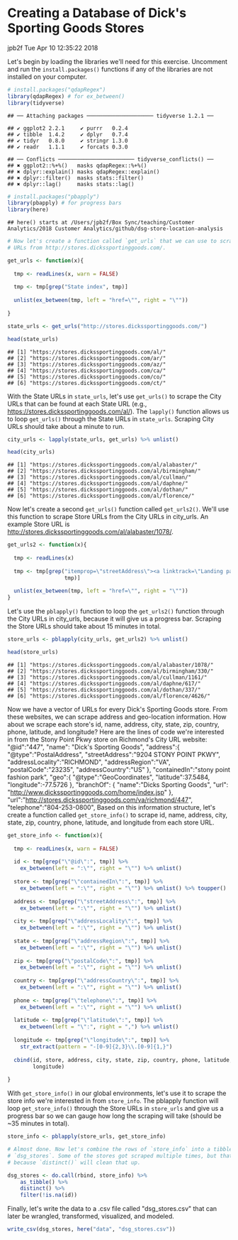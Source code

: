 Creating a Database of Dick's Sporting Goods Stores
================
jpb2f
Tue Apr 10 12:35:22 2018

Let's begin by loading the libraries we'll need for this exercise. Uncomment and run the `install.packages()` functions if any of the libraries are not installed on your computer.

``` r
# install.packages("qdapRegex")
library(qdapRegex) # for ex_between()
library(tidyverse)
```

    ## ── Attaching packages ───────────────────── tidyverse 1.2.1 ──

    ## ✔ ggplot2 2.2.1     ✔ purrr   0.2.4
    ## ✔ tibble  1.4.2     ✔ dplyr   0.7.4
    ## ✔ tidyr   0.8.0     ✔ stringr 1.3.0
    ## ✔ readr   1.1.1     ✔ forcats 0.3.0

    ## ── Conflicts ──────────────────────── tidyverse_conflicts() ──
    ## ✖ ggplot2::%+%()   masks qdapRegex::%+%()
    ## ✖ dplyr::explain() masks qdapRegex::explain()
    ## ✖ dplyr::filter()  masks stats::filter()
    ## ✖ dplyr::lag()     masks stats::lag()

``` r
# install.packages("pbapply")
library(pbapply) # for progress bars
library(here)
```

    ## here() starts at /Users/jpb2f/Box Sync/teaching/Customer Analytics/2018 Customer Analytics/github/dsg-store-location-analysis

``` r
# Now let's create a function called `get_urls` that we can use to scrape State
# URLs from http://stores.dickssportinggoods.com/.

get_urls <- function(x){
  
  tmp <- readLines(x, warn = FALSE)
  
  tmp <- tmp[grep("State index", tmp)]
  
  unlist(ex_between(tmp, left = "href=\"", right = "\""))
  
}

state_urls <- get_urls("http://stores.dickssportinggoods.com/")

head(state_urls)
```

    ## [1] "https://stores.dickssportinggoods.com/al/"
    ## [2] "https://stores.dickssportinggoods.com/ar/"
    ## [3] "https://stores.dickssportinggoods.com/az/"
    ## [4] "https://stores.dickssportinggoods.com/ca/"
    ## [5] "https://stores.dickssportinggoods.com/co/"
    ## [6] "https://stores.dickssportinggoods.com/ct/"

With the State URLs in `state_urls`, let's use `get_urls()` to scrape the City URLs that can be found at each State URL (e.g., <https://stores.dickssportinggoods.com/al/>). The `lapply()` function allows us to loop `get_urls()` through the State URLs in `state_urls`. Scraping City URLs should take about a minute to run.

``` r
city_urls <- lapply(state_urls, get_urls) %>% unlist()

head(city_urls)
```

    ## [1] "https://stores.dickssportinggoods.com/al/alabaster/" 
    ## [2] "https://stores.dickssportinggoods.com/al/birmingham/"
    ## [3] "https://stores.dickssportinggoods.com/al/cullman/"   
    ## [4] "https://stores.dickssportinggoods.com/al/daphne/"    
    ## [5] "https://stores.dickssportinggoods.com/al/dothan/"    
    ## [6] "https://stores.dickssportinggoods.com/al/florence/"

Now let's create a second `get_urls()` function called `get_urls2()`. We'll use this function to scrape Store URLs from the City URLs in city\_urls. An example Store URL is <http://stores.dickssportinggoods.com/al/alabaster/1078/>.

``` r
get_urls2 <- function(x){
  
  tmp <- readLines(x)
  
  tmp <- tmp[grep("itemprop=\"streetAddress\"><a linktrack=\"Landing page\"", 
                  tmp)]
  
  unlist(ex_between(tmp, left = "href=\"", right = "\""))
}
```

Let's use the `pblapply()` function to loop the `get_urls2()` function through the City URLs in city\_urls, because it will give us a progress bar. Scraping the Store URLs should take about 15 minutes in total.

``` r
store_urls <- pblapply(city_urls, get_urls2) %>% unlist()

head(store_urls)
```

    ## [1] "https://stores.dickssportinggoods.com/al/alabaster/1078/"
    ## [2] "https://stores.dickssportinggoods.com/al/birmingham/330/"
    ## [3] "https://stores.dickssportinggoods.com/al/cullman/1161/"  
    ## [4] "https://stores.dickssportinggoods.com/al/daphne/617/"    
    ## [5] "https://stores.dickssportinggoods.com/al/dothan/337/"    
    ## [6] "https://stores.dickssportinggoods.com/al/florence/4626/"

Now we have a vector of URLs for every Dick's Sporting Goods store. From these websites, we can scrape address and geo-location information. How about we scrape each store's id, name, address, city, state, zip, country, phone, latitude, and longitude? Here are the lines of code we're interested in from the Stony Point Pkwy store on Richmond's City URL website: "@id":"447", "name": "Dick's Sporting Goods", "address":{ "@type":"PostalAddress", "streetAddress":"9204 STONY POINT PKWY", "addressLocality":"RICHMOND", "addressRegion":"VA", "postalCode":"23235", "addressCountry":"US" }, "containedIn":"stony point fashion park", "geo":{ "@type":"GeoCoordinates", "latitude":37.5484, "longitude":-77.5726 }, "branchOf": { "name":"Dicks Sporting Goods", "url": "<http://www.dickssportinggoods.com/home/index.jsp>" }, "url":"<http://stores.dickssportinggoods.com/va/richmond/447>", "telephone":"804-253-0800", Based on this information structure, let's create a function called `get_store_info()` to scrape id, name, address, city, state, zip, country, phone, latitude, and longitude from each store URL.

``` r
get_store_info <- function(x){
  
  tmp <- readLines(x, warn = FALSE)
  
  id <- tmp[grep("\"@id\":", tmp)] %>% 
    ex_between(left = ":\"", right = "\"") %>% unlist()
  
  store <- tmp[grep("\"containedIn\":", tmp)] %>% 
    ex_between(left = ":\"", right = "\"") %>% unlist() %>% toupper()
  
  address <- tmp[grep("\"streetAddress\":", tmp)] %>% 
    ex_between(left = ":\"", right = "\"") %>% unlist()
  
  city <- tmp[grep("\"addressLocality\":", tmp)] %>% 
    ex_between(left = ":\"", right = "\"") %>% unlist()
  
  state <- tmp[grep("\"addressRegion\":", tmp)] %>% 
    ex_between(left = ":\"", right = "\"") %>% unlist()
  
  zip <- tmp[grep("\"postalCode\":", tmp)] %>% 
    ex_between(left = ":\"", right = "\"") %>% unlist()
  
  country <- tmp[grep("\"addressCountry\":", tmp)] %>% 
    ex_between(left = ":\"", right = "\"") %>% unlist()
  
  phone <- tmp[grep("\"telephone\":", tmp)] %>% 
    ex_between(left = ":\"", right = "\"") %>% unlist()
  
  latitude <- tmp[grep("\"latitude\":", tmp)] %>% 
    ex_between(left = "\":", right = ",") %>% unlist()
  
  longitude <- tmp[grep("\"longitude\":", tmp)] %>% 
    str_extract(pattern = "-[0-9]{2,3}\\.[0-9]{1,}")
  
  cbind(id, store, address, city, state, zip, country, phone, latitude, 
        longitude)
  
}
```

With `get_store_info()` in our global environments, let's use it to scrape the store info we're interested in from `store_info`. The pblapply function will loop `get_store_info()` through the Store URLs in `store_urls` and give us a progress bar so we can gauge how long the scraping will take (should be ~35 minutes in total).

``` r
store_info <- pblapply(store_urls, get_store_info)

# Almost done. Now let's combine the rows of `store_info` into a tibble named
# `dsg_stores`. Some of the stores got scraped multiple times, but that's okay
# because `distinct()` will clean that up.

dsg_stores <- do.call(rbind, store_info) %>% 
    as_tibble() %>% 
    distinct() %>% 
    filter(!is.na(id))
```

Finally, let's write the data to a .csv file called "dsg\_stores.csv" that can later be wrangled, transformed, visualized, and modeled.

``` r
write_csv(dsg_stores, here("data", "dsg_stores.csv"))
```
